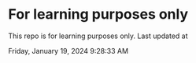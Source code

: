 # For learning purposes only
This repo is for learning purposes only.
Last updated at

Friday, January 19, 2024 9:28:33 AM

